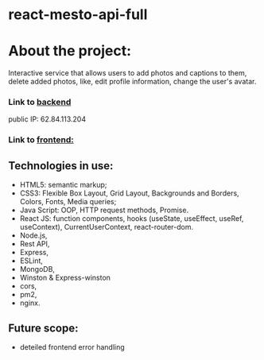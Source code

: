 # react-mesto-api-full
# About the project:
Interactive service that allows users to add photos and captions to them, delete added photos, like, edit profile information, change the user's avatar.

### Link to [backend](https://api.mesto.students.nomoredomains.sbs)
public IP: 62.84.113.204

### Link to  [frontend:](https://mesto.students.nomoredomains.sbs)

## Technologies in use:
- HTML5: semantic markup;
- CSS3: Flexible Box Layout, Grid Layout, Backgrounds and Borders, Colors, Fonts, Media queries;
- Java Script: OOP, HTTP request methods, Promise.
- React JS: function components, hooks (useState, useEffect, useRef, useContext), CurrentUserContext, react-router-dom.
- Node.js,
- Rest API,
- Express,
- ESLint,
- MongoDB,
- Winston & Express-winston
- cors,
- pm2,
- nginx.

## Future scope:
- deteiled frontend error handling

